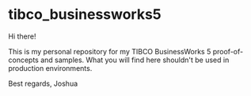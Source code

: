 # tibco_businessworks5

Hi there!

This is my personal repository for my TIBCO BusinessWorks 5 proof-of-concepts and samples. What you will find here shouldn't be used in production environments. 

Best regards,
Joshua